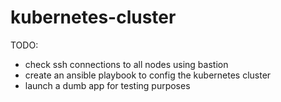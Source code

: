 # kubernetes-cluster

TODO:

- check ssh connections to all nodes using bastion
- create an ansible playbook to config the kubernetes cluster
- launch a dumb app for testing purposes